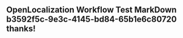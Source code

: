 <properties
ms.topic="hero-topic"
ms.test1="hero-topic"
ms.test2="test"/>

## OpenLocalization Workflow Test MarkDown b3592f5c-9e3c-4145-bd84-65b1e6c80720 thanks!
